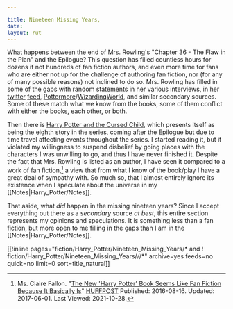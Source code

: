 ```yaml
---

title: Nineteen Missing Years, 
date: 
layout: rut
---
```



What happens between the end of Mrs. Rowling's "Chapter 36 - The Flaw in the
Plan" and the Epilogue?  This question has filled countless hours for dozens if
not hundreds of fan fiction authors, and even more time for fans who are either
not up for the challenge of authoring fan fiction, nor (for any of many possible
reasons) not inclined to do so.  Mrs. Rowling has filled in some of the gaps
with random statements in her various interviews, in her [twitter][]
[feed][jkrtf], [Pottermore][]/[WizardingWorld][], and similar secondary sources.
Some of these match what we know from the books, some of them conflict with
either the books, each other, or both.  

Then there is [Harry Potter and the Cursed Child][HPCC], which presents itself
as being the eighth story in the series, coming after the Epilogue but due to
time travel affecting events throughout the series.  I started reading it, but
it violated my willingness to suspend disbelief by going places with the
characters I was unwilling to go, and thus I have never finished it.  Despite
the fact that Mrs. Rowling is listed as an author, I have seen it compared to a
work of fan fiction,[^211028-1] a view that from what I know of the book/play I
have a great deal of sympathy with.  So much so, that I almost entirely ignore
its existence when I speculate about the universe in my
[[Notes|Harry_Potter/Notes]].  

That aside, what *did* happen in the missing nineteen years?  Since I accept
everything out there as a *secondary* source *at best*, this entire section
represents my opinions and speculations.  It is something less than a fan
fiction, but more open to me filling in the gaps than I am in the
[[Notes|Harry_Potter/Notes]].  

[[!inline pages="fiction/Harry_Potter/Nineteen_Missing_Years/* and !
fiction/Harry_Potter/Nineteen_Missing_Years/*/*/*" archive=yes feeds=no quick=no
limit=0 sort=title_natural]]

[HPCC]: https://www.goodreads.com/book/show/29056083-harry-potter-and-the-cursed-child

[WizardingWorld]: https://wizardingworld.com 

[Pottermore]: https://pottermore.com

[twitter]: https://twitter.com

[jkrtf]: https://twitter.com/jk_rowling?lang=en

[HPCCFF]: https://www.huffpost.com/entry/new-harry-potter-book-cursed-child_n_57b21d7be4b07184041265a7

[^211028-1]: Ms. Claire Fallon.
    "[The New 'Harry Potter' Book Seems Like Fan Fiction Because It Basically
    Is][HPCCFF]" [HUFFPOST](https://www.huffpost.com)
    Published: 2016-08-16. Updated: 2017-06-01. Last Viewed: 2021-10-28.


